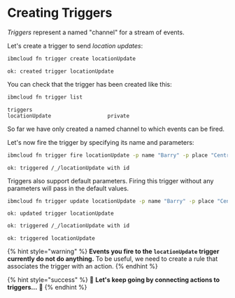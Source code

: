 <!--
#
# Licensed to the Apache Software Foundation (ASF) under one or more
# contributor license agreements.  See the NOTICE file distributed with
# this work for additional information regarding copyright ownership.
# The ASF licenses this file to You under the Apache License, Version 2.0
# (the "License"); you may not use this file except in compliance with
# the License.  You may obtain a copy of the License at
#
#     http://www.apache.org/licenses/LICENSE-2.0
#
# Unless required by applicable law or agreed to in writing, software
# distributed under the License is distributed on an "AS IS" BASIS,
# WITHOUT WARRANTIES OR CONDITIONS OF ANY KIND, either express or implied.
# See the License for the specific language governing permissions and
# limitations under the License.
#
-->

# Creating Triggers

_Triggers_ represent a named "channel" for a stream of events.

Let's create a trigger to send _location updates_:

```bash
ibmcloud fn trigger create locationUpdate
```

```text
ok: created trigger locationUpdate
```

You can check that the trigger has been created like this:

```bash
ibmcloud fn trigger list
```

```text
triggers
locationUpdate                  private
```

So far we have only created a named channel to which events can be fired.

Let's now fire the trigger by specifying its name and parameters:

```bash
ibmcloud fn trigger fire locationUpdate -p name "Barry" -p place "Central City"
```

```text
ok: triggered /_/locationUpdate with id
```

Triggers also support default parameters. Firing this trigger without any parameters will pass in the default values.

```bash
ibmcloud fn trigger update locationUpdate -p name "Barry" -p place "Central City"
```

```text
ok: updated trigger locationUpdate
```

```bash
ok: triggered /_/locationUpdate with id
```

```text
ok: triggered locationUpdate
```

{% hint style="warning" %}
**Events you fire to the `locationUpdate` trigger currently do not do anything.** To be useful, we need to create a rule that associates the trigger with an action.
{% endhint %}

{% hint style="success" %}
🎉 **Let's keep going by connecting actions to triggers…** 🎉
{% endhint %}
